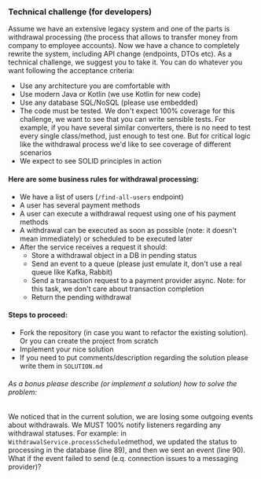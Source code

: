 ### Technical challenge (for developers)

Assume we have an extensive legacy system and one of the parts is withdrawal processing (the process that allows to transfer money from company to employee accounts). Now we have a chance to completely rewrite the system, including API change (endpoints, DTOs etc). As a technical challenge, we suggest you to take it. You can do whatever you want following the acceptance criteria:

- Use any architecture you are comfortable with 
- Use modern Java or Kotlin (we use Kotlin for new code)
- Use any database SQL/NoSQL (please use embedded)
- The code must be tested. We don't expect 100% coverage for this challenge, we want to see that you can write sensible tests. For example, if you have several similar converters, there is no need to test every single class/method, just enough to test one. But for critical logic like the withdrawal process we'd like to see coverage of different scenarios
- We expect to see SOLID principles in action

#### Here are some business rules for withdrawal processing:

- We have a list of users (`/find-all-users` endpoint)
- A user has several payment methods
- A user can execute a withdrawal request using one of his payment methods
- A withdrawal can be executed as soon as possible (note: it doesn't mean immediately) or scheduled to be executed later
- After the service receives a request it should:
  - Store a withdrawal object in a DB in pending status
  - Send an event to a queue (please just emulate it, don't use a real queue like Kafka, Rabbit)
  - Send a transaction request to a payment provider async. Note: for this task, we don't care about transaction completion
  - Return the pending withdrawal

#### Steps to proceed:

- Fork the repository (in case you want to refactor the existing solution). Or you can create the project from scratch
- Implement your nice solution
- If you need to put comments/description regarding the solution please write them in `SOLUTION.md`  

###### As a bonus please describe (or implement a solution) how to solve the problem:

We noticed that in the current solution, we are losing some outgoing events about withdrawals. We MUST 100% notify listeners regarding any withdrawal statuses. For example: in `WithdrawalService.processScheduled`method, we updated the status to processing in the database (line 89), and then we sent an event (line 90). What if the event failed to send (e.q. connection issues to a messaging provider)?
